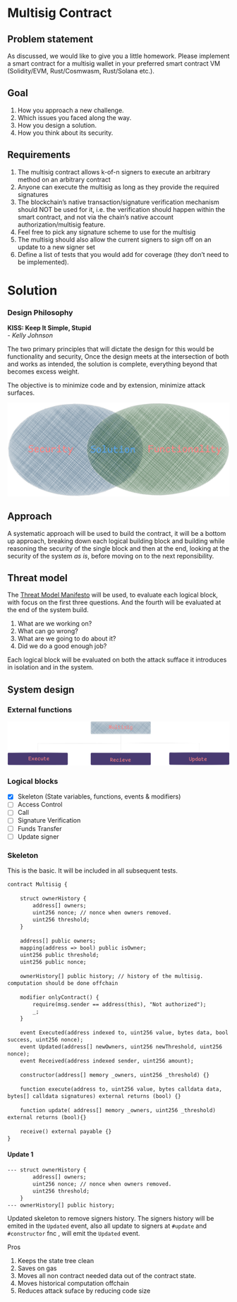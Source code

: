 # Multisig Contract

## Problem statement
As discussed, we would like to give you a little homework. Please implement a smart contract for
a multisig wallet in your preferred smart contract VM (Solidity/EVM, Rust/Cosmwasm, Rust/Solana
etc.).

## Goal 
 1. How you approach a new challenge.
 2. Which issues you faced along the way.
 3. How you design a solution.
 4. How you think about its security.
  

## Requirements 
1. The multisig contract allows k-of-n signers to execute an arbitrary method on an arbitrary contract
2. Anyone can execute the multisig as long as they provide the required signatures
3. The blockchain’s native transaction/signature verification mechanism should NOT be used for it,
i.e. the verification should happen within the smart contract, and not via the chain’s native account
authorization/multisig feature.
4. Feel free to pick any signature scheme to use for the multisig
5. The multisig should also allow the current signers to sign off on an update to a new signer set
6. Define a list of tests that you would add for coverage (they don’t need to be implemented).


# Solution 
### Design Philosophy 
**KISS: Keep It Simple, Stupid** </br>
  *- Kelly Johnson* 

The two primary principles that will dictate the design for this would be functionality and security, Once the design meets at the intersection of both and works as intended, the solution is complete, everything beyond that becomes excess weight. 

The objective is to minimize code and by extension, minimize attack surfaces. 

![KISS Design Philosophy: Intersection of Functionality and Security](media/sol.png)

## Approach
A systematic approach will be used to build the contract, it will be a bottom up approach, breaking down each logical building block and building while reasoning the security of the single block and then at the end, looking at the security of the system *as is*, before moving on to the next reponsibility. 

## Threat model 

The [Threat Model Manifesto](https://www.threatmodelingmanifesto.org/) will be used, to evaluate each logical block, with focus on the first three questions. And the fourth will be evaluated at the end of the system build.
1. What are we working on?
2. What can go wrong?
3. What are we going to do about it?
4. Did we do a good enough job?

Each logical block will be evaluated on both the attack sufface it introduces in isolation and in the system. 


## System design 
### External functions
![The system design from ext functions view](media/system.png)

### Logical blocks
- [x] Skeleton (State variables, functions, events & modifiers)
- [ ] Access Control
- [ ] Call 
- [ ] Signature Verification
- [ ] Funds Transfer
- [ ] Update signer

### Skeleton 
This is the basic. It will be included in all subsequent tests. 

```solidity
contract Multisig {

    struct ownerHistory {
        address[] owners;
        uint256 nonce; // nonce when owners removed. 
        uint256 threshold;
    }

    address[] public owners;
    mapping(address => bool) public isOwner;
    uint256 public threshold; 
    uint256 public nonce; 

    ownerHistory[] public history; // history of the multisig. computation should be done offchain 

    modifier onlyContract() {
        require(msg.sender == address(this), "Not authorized");
        _;
    }

    event Executed(address indexed to, uint256 value, bytes data, bool success, uint256 nonce);
    event Updated(address[] newOwners, uint256 newThreshold, uint256 nonce);
    event Received(address indexed sender, uint256 amount);

    constructor(address[] memory _owners, uint256 _threshold) {}

    function execute(address to, uint256 value, bytes calldata data, bytes[] calldata signatures) external returns (bool) {}

    function update( address[] memory _owners, uint256 _threshold) external returns (bool){}

    receive() external payable {}
}
```

#### Update 1
```
--- struct ownerHistory {
        address[] owners;
        uint256 nonce; // nonce when owners removed. 
        uint256 threshold;
    }
--- ownerHistory[] public history;
```

Updated skeleton to remove signers history. The signers history will be emited in the `Updated` event,
also all update to signers at `#update` and `#constructor` fnc , will emit the `Updated` event. 

Pros
1. Keeps the state tree clean 
2. Saves on gas
3. Moves all non contract needed data out of the contract state. 
4. Moves historical computation offchain
5. Reduces attack suface by reducing code size



